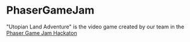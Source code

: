 # PhaserGameJam
"Utopian Land Adventure" is the video game created by our team in the [Phaser Game Jam Hackaton](https://phaser-gamejam.web.app/)
